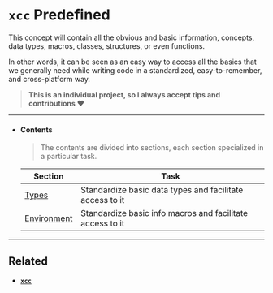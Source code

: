 # `xcc` Predefined

This concept will contain all the obvious and basic information, concepts, data types, macros, classes, structures, or even functions.

In other words, it can be seen as an easy way to access all the basics that we generally need while writing code in a standardized, easy-to-remember, and cross-platform way.

> **This is an individual project, so I always accept tips and contributions ❤️**

---

- #### Contents

  > The contents are divided into sections, each section specialized in a particular task.

  | Section               | Task                                                      |
  | --------------------- | --------------------------------------------------------- |
  | [Types](types.md)     | Standardize basic data types and facilitate access to it  |
  | [Environment](env.md) | Standardize basic info macros and facilitate access to it |

---

## Related

- **[`xcc`](../../readme.md)**
